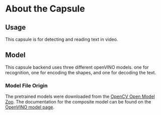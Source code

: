 # About the Capsule
## Usage
This capsule is for detecting and reading text in video. 

## Model
This capsule backend uses three different openVINO models. one for recognition, one for encoding the shapes, and one for decoding the text.
###  Model File Origin
The pretrained models were downloaded from the [OpenCV Open Model Zoo][open model zoo]. 
The documentation for the composite model can be found on the 
[OpenVINO model page][composite model documentation].

[open model zoo]: https://github.com/opencv/open_model_zoo
[composite model documentation]: https://docs.openvinotoolkit.org/2021.3/omz_models_model_text_spotting_0004.html
